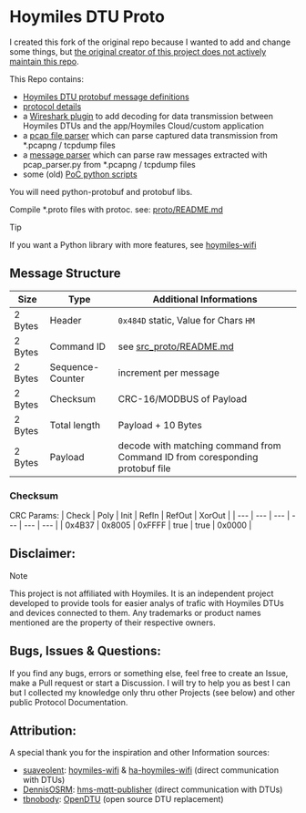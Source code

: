 # Hoymiles DTU Proto

I created this fork of the original repo because I wanted to add and change some things, but [the original creator of this project does not actively maintain this repo](https://github.com/henkwiedig/Hoymiles-DTU-Proto/pull/2#issuecomment-2438218730).

This Repo contains:
- [Hoymiles DTU protobuf message definitions](protobuf)
- [protocol details](#message-structure)
- a [Wireshark plugin](Wireshark) to add decoding for data transmission between Hoymiles DTUs and the app/Hoymiles Cloud/custom application
- a [pcap file parser](pcap_parser.py) which can parse captured data transmission from *.pcapng / tcpdump files
- a [message parser](message_parser.py) which can parse raw messages extracted with pcap_parser.py from *.pcapng / tcpdump files
- some (old) [PoC python scripts](PoC)

You will need python-protobuf and protobuf libs.

Compile *.proto files with protoc. see: [proto/README.md](proto/README.md)

> [!TIP]
> If you want a Python library with more features, see [hoymiles-wifi](https://github.com/suaveolent/hoymiles-wifi)


## Message Structure

| Size | Type | Additional Informations |
| --- | --- | --- |
| 2 Bytes | Header | `0x484D` static, Value for Chars `HM` |
| 2 Bytes | Command ID | see [src_proto/README.md](src_proto/README.md) |
| 2 Bytes | Sequence-Counter | increment per message |
| 2 Bytes | Checksum | CRC-16/MODBUS of Payload |
| 2 Bytes | Total length | Payload + 10 Bytes |
| 2 Bytes | Payload  | decode with matching command from Command ID from  coresponding protobuf file |

### Checksum

CRC Params:
| Check	| Poly | Init	| RefIn	| RefOut | XorOut |
| --- | --- | --- | --- | --- | --- |
| 0x4B37 | 0x8005 | 0xFFFF | true | true | 0x0000 |


## Disclaimer: 
> [!NOTE]
> This project is not affiliated with Hoymiles. It is an independent project developed to provide tools for easier analys of trafic with Hoymiles DTUs and devices connected to them. Any trademarks or product names mentioned are the property of their respective owners.


## Bugs, Issues & Questions:

If you find any bugs, errors or something else, feel free to create an Issue, make a Pull request or start a Discussion. I will try to help you as best I can but I collected my knowledge only thru other Projects (see below) and other public Protocol Documentation.


## Attribution:

A special thank you for the inspiration and other Information sources:

- [suaveolent](https://github.com/suaveolent): [hoymiles-wifi](https://github.com/suaveolent/hoymiles-wifi) & [ha-hoymiles-wifi](ha-hoymiles-wifi) (direct communication with DTUs)
- [DennisOSRM](https://github.com/DennisOSRM): [hms-mqtt-publisher](https://github.com/DennisOSRM/hms-mqtt-publisher) (direct communication with DTUs)
- [tbnobody](https://github.com/tbnobody): [OpenDTU](https://github.com/tbnobody/OpenDTU) (open source DTU replacement)
